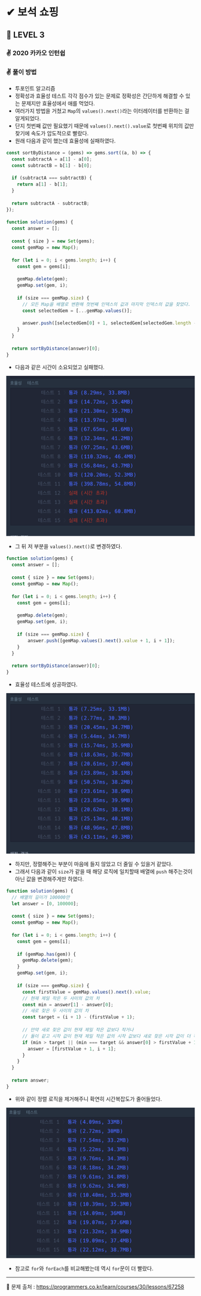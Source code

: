 # ✔ 보석 쇼핑

## 🌈 LEVEL 3

### ✌ 2020 카카오 인턴쉽

### ✌ 풀이 방법
- 투포인트 알고리즘
- 정확성과 효율성 테스트 각각 점수가 있는 문제로 정확성은 간단하게 해결할 수 있는 문제지만 효율성에서 애를 먹었다.
- 여러가지 방법을 거쳤고 `Map`의 `values().next()`라는 이터레이터를 반환하는 걸 알게되었다.
- 단지 첫번째 값만 필요했기 때문에 `values().next().value`로 첫번째 위치의 값만 찾기에 속도가 압도적으로 빨랐다.
- 원래 다음과 같이 했는데 효율성에 실패하였다.

```js
const sortByDistance = (gems) => gems.sort((a, b) => {
  const subtractA = a[1] - a[0];
  const subtractB = b[1] - b[0];

  if (subtractA === subtractB) {
    return a[1] - b[1];
  }

  return subtractA - subtractB;
});

function solution(gems) {
  const answer = [];

  const { size } = new Set(gems);
  const gemMap = new Map();

  for (let i = 0; i < gems.length; i++) {
    const gem = gems[i];

    gemMap.delete(gem);
    gemMap.set(gem, i);

    if (size === gemMap.size) {
      // 모든 Map을 배열로 변환해 첫번째 인덱스의 값과 마지막 인덱스의 값을 찾았다.
      const selectedGem = [...gemMap.values()];
      
      answer.push([selectedGem[0] + 1, selectedGem[selectedGem.length - 1] + 1]);
    }
  }

  return sortByDistance(answer)[0];
}
```

- 다음과 같은 시간이 소요되었고 실패했다.

![1](images/1.png)


- 그 뒤 저 부분을 `values().next()`로 변경하였다.

```js
function solution(gems) {
  const answer = [];

  const { size } = new Set(gems);
  const gemMap = new Map();

  for (let i = 0; i < gems.length; i++) {
    const gem = gems[i];

    gemMap.delete(gem);
    gemMap.set(gem, i);

    if (size === gemMap.size) {
        answer.push([gemMap.values().next().value + 1, i + 1]);
    }
  }

  return sortByDistance(answer)[0];
}
```

- 효율성 테스트에 성공하였다.

![2](images/2.png)

- 하지만, 정렬해주는 부분이 마음에 들지 않았고 더 줄일 수 있을거 같았다.
- 그래서 다음과 같이 `size`가 같을 때 해당 로직에 일치할때 배열에 `push` 해주는것이 아닌 값을 변경해주게만 하였다.

```js
function solution(gems) {
  // 배열의 길이가 100000만
  let answer = [0, 100000];

  const { size } = new Set(gems);
  const gemMap = new Map();

  for (let i = 0; i < gems.length; i++) {
    const gem = gems[i];

    if (gemMap.has(gem)) {
      gemMap.delete(gem);
    }
    gemMap.set(gem, i);

    if (size === gemMap.size) {
      const firstValue = gemMap.values().next().value;
      // 현재 제일 작은 두 사이의 값의 차 
      const min = answer[1] - answer[0];
      // 새로 찾은 두 사이의 값의 차
      const target = (i + 1) - (firstValue + 1);

      // 만약 새로 찾은 값이 현재 제일 작은 값보다 작거나
      // 둘이 같고 시작 값이 현재 제일 작은 값의 시작 값보다 새로 찾은 시작 값이 더 작을 경우
      if (min > target || (min === target && answer[0] > firstValue + 1)) {
        answer = [firstValue + 1, i + 1];
      }
    }
  }

  return answer;
}
```

- 위와 같이 정렬 로직을 제거해주니 확연히 시간복잡도가 줄어들었다.

![3](images/3.png)

- 참고로 `for`와 `forEach`를 비교해봤는데 역시 `for`문이 더 빨랐다.

<hr>

📌 문제 출처 : https://programmers.co.kr/learn/courses/30/lessons/67258

